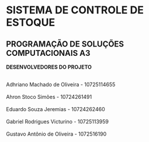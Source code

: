# SISTEMA DE CONTROLE DE ESTOQUE 
<strong>PROGRAMAÇÃO DE SOLUÇÕES COMPUTACIONAIS A3</strong>
----------------------------------------

<strong>DESENVOLVEDORES DO PROJETO</strong>

<br> Adhriano Machado de Oliveira - 10725114655 </br>
<br>Ahron Stoco Simões - 10724261491 </br>
<br>Eduardo Souza Jeremias - 10724262460 </br>
<br>Gabriel Rodrigues Victurino - 10725113959 </br> 
<br>Gustavo Antônio de Oliveira - 1072516190 </br>

